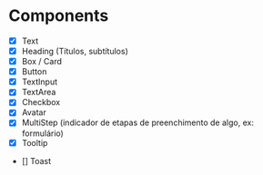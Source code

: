 # Components

- [x] Text
- [x] Heading (Títulos, subtítulos)
- [x] Box / Card
- [x] Button
- [x] TextInput
- [x] TextArea
- [x] Checkbox
- [x] Avatar
- [x] MultiStep (indicador de etapas de preenchimento de algo, ex: formulário)
- [x] Tooltip
- [] Toast